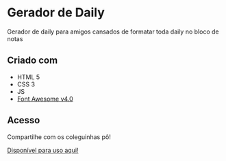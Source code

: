 # Gerador de Daily
Gerador de daily para amigos cansados de formatar toda daily no bloco de notas

## Criado com

- HTML 5
- CSS 3
- JS
- <a href="https://fontawesome.com/v4/icons/" target="_blank"> Font Awesome v4.0 </a>

## Acesso

Compartilhe com os coleguinhas pô!

<a href="https://bruuchida.github.io/GeradorDaily/" target="_blank"> Disponível para uso aqui!</a>

